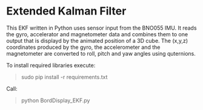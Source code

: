  # Extended Kalman Filter

This EKF written in Python uses sensor input from the BNO055 IMU.
It reads the gyro, accelerator and magnetometer data and combines them to one output that is displayd by the animated  position of a 3D cube.
The (x,y,z) coordinates produced by the gyro, the accelerometer and the  magnetometer are converted to roll, pitch and yaw angles using quternions.

To install required libraries execute:
> sudo pip install -r requirements.txt

Call:
> python BordDisplay_EKF.py
